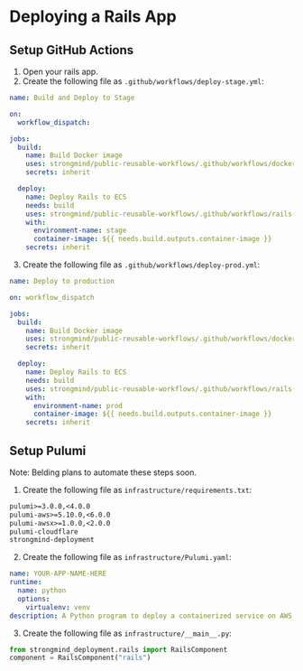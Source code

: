 # Deploying a Rails App

## Setup GitHub Actions
1. Open your rails app.
1. Create the following file as `.github/workflows/deploy-stage.yml`:
```yaml
name: Build and Deploy to Stage

on:
  workflow_dispatch:

jobs:
  build:
    name: Build Docker image
    uses: strongmind/public-reusable-workflows/.github/workflows/docker-build.yml@main
    secrets: inherit

  deploy:
    name: Deploy Rails to ECS
    needs: build
    uses: strongmind/public-reusable-workflows/.github/workflows/rails-deploy.yml@main
    with:
      environment-name: stage
      container-image: ${{ needs.build.outputs.container-image }}
    secrets: inherit
```
3. Create the following file as `.github/workflows/deploy-prod.yml`:
```yaml
name: Deploy to production

on: workflow_dispatch

jobs:
  build:
    name: Build Docker image
    uses: strongmind/public-reusable-workflows/.github/workflows/docker-build.yml@main
    secrets: inherit

  deploy:
    name: Deploy Rails to ECS
    needs: build
    uses: strongmind/public-reusable-workflows/.github/workflows/rails-deploy.yml@main
    with:
      environment-name: prod
      container-image: ${{ needs.build.outputs.container-image }}
    secrets: inherit
```

## Setup Pulumi
Note: Belding plans to automate these steps soon.
1. Create the following file as `infrastructure/requirements.txt`:
```txt
pulumi>=3.0.0,<4.0.0
pulumi-aws>=5.10.0,<6.0.0
pulumi-awsx>=1.0.0,<2.0.0
pulumi-cloudflare
strongmind-deployment
```
2. Create the following file as `infrastructure/Pulumi.yaml`:
```yaml
name: YOUR-APP-NAME-HERE
runtime:
  name: python
  options:
    virtualenv: venv
description: A Python program to deploy a containerized service on AWS
```
3. Create the following file as `infrastructure/__main__.py`:
```python
from strongmind_deployment.rails import RailsComponent
component = RailsComponent("rails")
```
